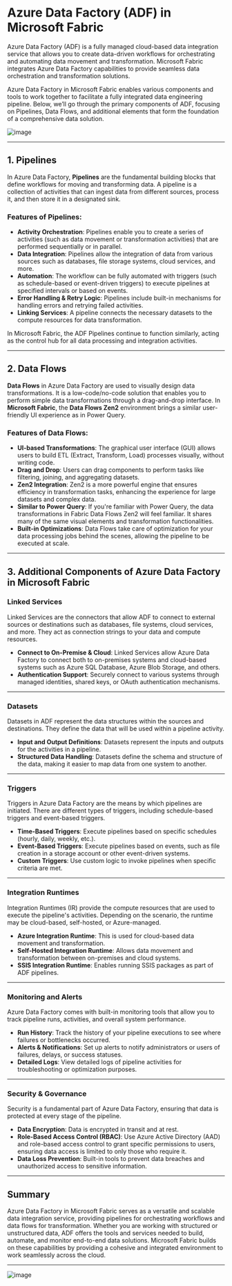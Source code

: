 # Azure Data Factory (ADF) in Microsoft Fabric

Azure Data Factory (ADF) is a fully managed cloud-based data integration service that allows you to create data-driven workflows for orchestrating and automating data movement and transformation. Microsoft Fabric integrates Azure Data Factory capabilities to provide seamless data orchestration and transformation solutions.

Azure Data Factory in Microsoft Fabric enables various components and tools to work together to facilitate a fully integrated data engineering pipeline. Below, we’ll go through the primary components of ADF, focusing on Pipelines, Data Flows, and additional elements that form the foundation of a comprehensive data solution.

![image](https://github.com/user-attachments/assets/060f3b67-ebc8-43f6-b335-2b7aa0291190)

---

## 1. Pipelines
In Azure Data Factory, **Pipelines** are the fundamental building blocks that define workflows for moving and transforming data. A pipeline is a collection of activities that can ingest data from different sources, process it, and then store it in a designated sink.

### Features of Pipelines:
- **Activity Orchestration**: Pipelines enable you to create a series of activities (such as data movement or transformation activities) that are performed sequentially or in parallel.
- **Data Integration**: Pipelines allow the integration of data from various sources such as databases, file storage systems, cloud services, and more.
- **Automation**: The workflow can be fully automated with triggers (such as schedule-based or event-driven triggers) to execute pipelines at specified intervals or based on events.
- **Error Handling & Retry Logic**: Pipelines include built-in mechanisms for handling errors and retrying failed activities.
- **Linking Services**: A pipeline connects the necessary datasets to the compute resources for data transformation.

In Microsoft Fabric, the ADF Pipelines continue to function similarly, acting as the control hub for all data processing and integration activities.

---

## 2. Data Flows
**Data Flows** in Azure Data Factory are used to visually design data transformations. It is a low-code/no-code solution that enables you to perform simple data transformations through a drag-and-drop interface. In **Microsoft Fabric**, the **Data Flows Zen2** environment brings a similar user-friendly UI experience as in Power Query.

### Features of Data Flows:
- **UI-based Transformations**: The graphical user interface (GUI) allows users to build ETL (Extract, Transform, Load) processes visually, without writing code.
- **Drag and Drop**: Users can drag components to perform tasks like filtering, joining, and aggregating datasets.
- **Zen2 Integration**: Zen2 is a more powerful engine that ensures efficiency in transformation tasks, enhancing the experience for large datasets and complex data.
- **Similar to Power Query**: If you're familiar with Power Query, the data transformations in Fabric Data Flows Zen2 will feel familiar. It shares many of the same visual elements and transformation functionalities.
- **Built-in Optimizations**: Data Flows take care of optimization for your data processing jobs behind the scenes, allowing the pipeline to be executed at scale.

---

## 3. Additional Components of Azure Data Factory in Microsoft Fabric

### Linked Services
Linked Services are the connectors that allow ADF to connect to external sources or destinations such as databases, file systems, cloud services, and more. They act as connection strings to your data and compute resources.

- **Connect to On-Premise & Cloud**: Linked Services allow Azure Data Factory to connect both to on-premises systems and cloud-based systems such as Azure SQL Database, Azure Blob Storage, and others.
- **Authentication Support**: Securely connect to various systems through managed identities, shared keys, or OAuth authentication mechanisms.

---

### Datasets
Datasets in ADF represent the data structures within the sources and destinations. They define the data that will be used within a pipeline activity.

- **Input and Output Definitions**: Datasets represent the inputs and outputs for the activities in a pipeline.
- **Structured Data Handling**: Datasets define the schema and structure of the data, making it easier to map data from one system to another.

---

### Triggers
Triggers in Azure Data Factory are the means by which pipelines are initiated. There are different types of triggers, including schedule-based triggers and event-based triggers.

- **Time-Based Triggers**: Execute pipelines based on specific schedules (hourly, daily, weekly, etc.).
- **Event-Based Triggers**: Execute pipelines based on events, such as file creation in a storage account or other event-driven systems.
- **Custom Triggers**: Use custom logic to invoke pipelines when specific criteria are met.

---

### Integration Runtimes
Integration Runtimes (IR) provide the compute resources that are used to execute the pipeline's activities. Depending on the scenario, the runtime may be cloud-based, self-hosted, or Azure-managed.

- **Azure Integration Runtime**: This is used for cloud-based data movement and transformation.
- **Self-Hosted Integration Runtime**: Allows data movement and transformation between on-premises and cloud systems.
- **SSIS Integration Runtime**: Enables running SSIS packages as part of ADF pipelines.

---

### Monitoring and Alerts
Azure Data Factory comes with built-in monitoring tools that allow you to track pipeline runs, activities, and overall system performance.

- **Run History**: Track the history of your pipeline executions to see where failures or bottlenecks occurred.
- **Alerts & Notifications**: Set up alerts to notify administrators or users of failures, delays, or success statuses.
- **Detailed Logs**: View detailed logs of pipeline activities for troubleshooting or optimization purposes.

---

### Security & Governance
Security is a fundamental part of Azure Data Factory, ensuring that data is protected at every stage of the pipeline.

- **Data Encryption**: Data is encrypted in transit and at rest.
- **Role-Based Access Control (RBAC)**: Use Azure Active Directory (AAD) and role-based access control to grant specific permissions to users, ensuring data access is limited to only those who require it.
- **Data Loss Prevention**: Built-in tools to prevent data breaches and unauthorized access to sensitive information.

---

## Summary
Azure Data Factory in Microsoft Fabric serves as a versatile and scalable data integration service, providing pipelines for orchestrating workflows and data flows for transformation. Whether you are working with structured or unstructured data, ADF offers the tools and services needed to build, automate, and monitor end-to-end data solutions. Microsoft Fabric builds on these capabilities by providing a cohesive and integrated environment to work seamlessly across the cloud.

---

![image](https://github.com/user-attachments/assets/fa1ca91b-0fde-4e54-baa4-2771f3cd24fe)

